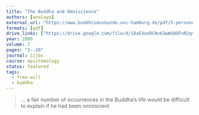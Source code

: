```yaml
---
title: "The Buddha and Omniscience"
authors: [analayo]
external_url: "https://www.buddhismuskunde.uni-hamburg.de/pdf/5-personen/analayo/buddha-omniscience.pdf"
formats: [pdf]
drive_links: ["https://drive.google.com/file/d/18aEXasRCNv63wWS0OFnR2qvImCsz64DK/view?usp=drivesdk"]
year: 2006
volume: 7
pages: "1--20"
journal: iijbs
course: epistemology
status: featured
tags:
  - free-will
  - buddha
---
```


> … a fair number of occurrences in the Buddha’s life would be difficult to explain if he had been omniscient

